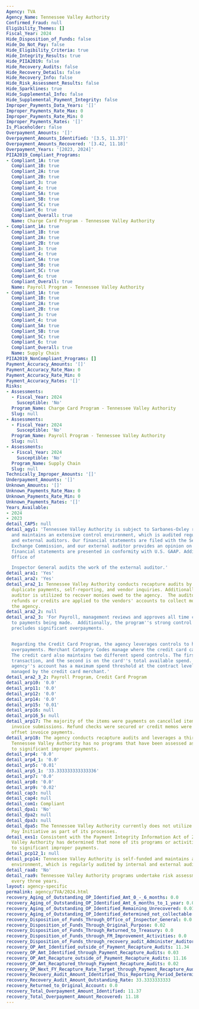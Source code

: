 ```yaml
---
Agency: TVA
Agency_Name: Tennessee Valley Authority
Confirmed_Fraud: null
Eligibility_Themes: []
Fiscal_Year: 2024
Hide_Disposition_of_Funds: false
Hide_Do_Not_Pay: false
Hide_Eligibility_Criteria: true
Hide_Integrity_Results: true
Hide_PIIA2019: false
Hide_Recovery_Audits: false
Hide_Recovery_Details: false
Hide_Recovery_Info: false
Hide_Risk_Assessment_Results: false
Hide_Sparklines: true
Hide_Supplemental_Info: false
Hide_Supplemental_Payment_Integrity: false
Improper_Payments_Data_Years: '[]'
Improper_Payments_Rate_Max: 0
Improper_Payments_Rate_Min: 0
Improper_Payments_Rates: '[]'
Is_Placeholder: false
Overpayment_Amounts: '[]'
Overpayment_Amounts_Identified: '[3.5, 11.37]'
Overpayment_Amounts_Recovered: '[3.42, 11.18]'
Overpayment_Years: '[2023, 2024]'
PIIA2019_Compliant_Programs:
- Compliant_1A: true
  Compliant_1B: true
  Compliant_2A: true
  Compliant_2B: true
  Compliant_3: true
  Compliant_4: true
  Compliant_5A: true
  Compliant_5B: true
  Compliant_5C: true
  Compliant_6: true
  Compliant_Overall: true
  Name: Charge Card Program - Tennessee Valley Authority
- Compliant_1A: true
  Compliant_1B: true
  Compliant_2A: true
  Compliant_2B: true
  Compliant_3: true
  Compliant_4: true
  Compliant_5A: true
  Compliant_5B: true
  Compliant_5C: true
  Compliant_6: true
  Compliant_Overall: true
  Name: Payroll Program - Tennessee Valley Authority
- Compliant_1A: true
  Compliant_1B: true
  Compliant_2A: true
  Compliant_2B: true
  Compliant_3: true
  Compliant_4: true
  Compliant_5A: true
  Compliant_5B: true
  Compliant_5C: true
  Compliant_6: true
  Compliant_Overall: true
  Name: Supply Chain
PIIA2019_NonCompliant_Programs: []
Payment_Accuracy_Amounts: '[]'
Payment_Accuracy_Rate_Max: 0
Payment_Accuracy_Rate_Min: 0
Payment_Accuracy_Rates: '[]'
Risks:
- Assessments:
  - Fiscal_Year: 2024
    Susceptible: 'No'
  Program_Name: Charge Card Program - Tennessee Valley Authority
  Slug: null
- Assessments:
  - Fiscal_Year: 2024
    Susceptible: 'No'
  Program_Name: Payroll Program - Tennessee Valley Authority
  Slug: null
- Assessments:
  - Fiscal_Year: 2024
    Susceptible: 'No'
  Program_Name: Supply Chain
  Slug: null
Technically_Improper_Amounts: '[]'
Underpayment_Amounts: '[]'
Unknown_Amounts: '[]'
Unknown_Payments_Rate_Max: 0
Unknown_Payments_Rate_Min: 0
Unknown_Payments_Rates: '[]'
Years_Available:
- 2024
- 2023
detail_CAP5: null
detail_agy1: 'Tennessee Valley Authority is subject to Sarbanes-Oxley requirements
  and maintains an extensive control environment, which is audited regularly by internal
  and external auditors. Our financial statements are filed with the Securities and
  Exchange Commission, and our external auditor provides an opinion on whether the
  financial statements are presented in conformity with U.S. GAAP. Additionally, the
  Office of

  Inspector General audits the work of the external auditor.'
detail_ara1: 'Yes'
detail_ara2: 'Yes'
detail_ara2_1: Tennessee Valley Authority conducts recapture audits by looking for
  duplicate payments, self-reporting, and vendor inquiries. Additionally, a third-party
  auditor is utilized to recover monies owed to the agency.  The auditor either secures
  refunds or credits are applied to the vendors' accounts to collect monies owed to
  the agency.
detail_ara2_2: null
detail_ara2_3: 'For Payroll, management reviews and approves all time changes prior
  to payments being made.  Additionally, the program''s strong control environment
  precludes significant overpayments.


  Regarding the Credit Card Program, the agency leverages controls to help prevent
  overpayments. Merchant Category Codes manage where the credit card can be utilized.
  The credit card also maintains two different spend controls. The first is on the
  transaction, and the second is on the card''s total available spend. Finally, the
  agency''s account has a maximum spend threshold at the contract level, which is
  managed by the credit card merchant.'
detail_ara2_3_2: Payroll Program, Credit Card Program
detail_arp10: '0.0'
detail_arp11: '0.0'
detail_arp12: '0.0'
detail_arp14: '0.0'
detail_arp15: '0.01'
detail_arp16: null
detail_arp16_5: null
detail_arp17: The majority of the items were payments on cancelled items or multiple
  invoice submissions. Refund checks were secured or credit memos were entered to
  offset invoice payments.
detail_arp18: The agency conducts recapture audits and leverages a third party auditor.
  Tennessee Valley Authority has no programs that have been assessed as being susceptible
  to significant improper payments.
detail_arp4: '0.0'
detail_arp4_1: '0.0'
detail_arp5: '0.01'
detail_arp5_1: '33.333333333333336'
detail_arp7: '0.0'
detail_arp8: '0.0'
detail_arp9: '0.02'
detail_cap3: null
detail_cap4: null
detail_com1: Compliant
detail_dpa1: 'No'
detail_dpa2: null
detail_dpa3: null
detail_dpa5: The Tennessee Valley Authority currently does not utilize the Do Not
  Pay Initiative as part of its processes.
detail_exs1: Consistent with the Payment Integrity Information Act of 2019, the Tennessee
  Valley Authority has determined that none of its programs or activities are susceptible
  to significant improper payments.
detail_pcp12_1: null
detail_pcp14: Tennessee Valley Authority is self-funded and maintains a strong control
  environment, which is regularly audited by internal and external auditors.
detail_raa8: 'No'
detail_raa9: Tennessee Valley Authority programs undertake risk assessments at least
  every three years.
layout: agency-specific
permalink: agency/TVA/2024.html
recovery_Aging_of_Outstanding_OP_Identified_Amt_0_-_6_months: 0.0
recovery_Aging_of_Outstanding_OP_Identified_Amt_6_months_to_1_year: 0.01
recovery_Aging_of_Outstanding_OP_Identified_Remaining_Unrecovered: 0.01
recovery_Aging_of_Outstanding_OP_Identified_determined_not_collectable: 0.0
recovery_Disposition_of_Funds_Through_Office_of_Inspector_General: 0.0
recovery_Disposition_of_Funds_Through_Original_Purpose: 0.02
recovery_Disposition_of_Funds_Through_Returned_to_Treasury: 0.0
recovery_Disposition_of_Funds_through_FM_Improvement_Activities: 0.0
recovery_Disposition_of_Funds_through_recovery_audit_Administer_Auditor: 0.0
recovery_OP_Amt_Identified_outside_of_Payment_Recapture_Audits: 11.34
recovery_OP_Amt_Identified_through_Payment_Recapture_Audits: 0.03
recovery_OP_Amt_Recapture_outside_of_Payment_Recapture_Audits: 11.16
recovery_OP_Amt_Recaptured_through_Payment_Recapture_Audits: 0.02
recovery_OP_Next_FY_Recapture_Rate_Target_through_Payment_Recapture_Audit: 0.85
recovery_Recovery_Audit_Amount_Identified_This_Reporting_Period_Determined_Not_Collectable_Rate: 0.0
recovery_Recovery_Audit_Amount_Outstanding_Rate: 33.3333333333
recovery_Returned_to_Original_Account: 0.0
recovery_Total_Overpayment_Amount_Identified: 11.37
recovery_Total_Overpayment_Amount_Recovered: 11.18
---
```

